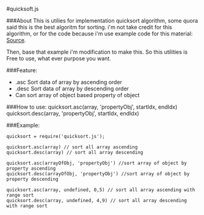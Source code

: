 #quicksoft.js

###About
This is utilies for implementation quicksort algorithm, some quora said this is the best algoritm for sorting.
i'm not take credit for this algorithm, or for the code because i'm use example code for this material: [Source](https://www.nczonline.net/blog/2012/11/27/computer-science-in-javascript-quicksort/).

Then, base that  example i'm modification to make this. So this utilities is Free to use, what ever purpose you want.

###Feature:
* .asc Sort data of array by ascending order
* .desc Sort data of array by descending order
* Can sort array of object based property of object

###How to use:
quicksort.asc(array, 'propertyObj', startIdx, endIdx)
quicksort.desc(array, 'propertyObj', startIdx, endIdx)

###Example: 
```
quicksort = require('quicksort.js');

quicksort.asc(array) // sort all array ascending
quicksort.desc(array) // sort all array descending

quicksort.asc(arrayOfObj, 'propertyObj') //sort array of object by property ascending
quicksort.desc(arrayOfObj, 'propertyObj') //sort array of object by property descending

quicksort.asc(array, undefined, 0,5) // sort all array ascending with range sort
quicksort.desc(array, undefined, 4,9) // sort all array descending with range sort
```
